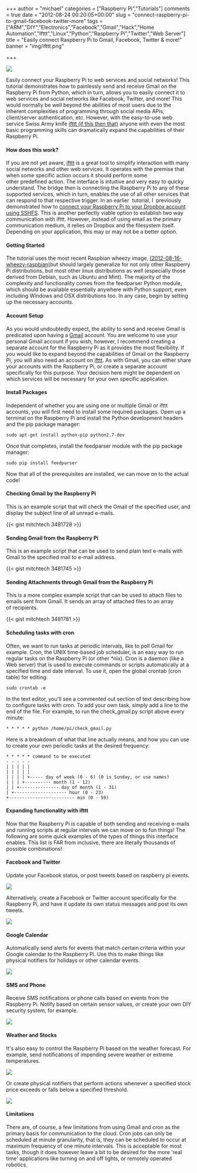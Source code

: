 +++
author = "michael"
categories = ["Raspberry Pi","Tutorials"]
comments = true
date = "2012-08-24 00:20:05+00:00"
slug = "connect-raspberry-pi-to-gmail-facebook-twitter-more"
tags = ["ARM","DIY","Electronics","Facebook","Gmail","Hack","Home Automation","Ifttt","Linux","Python","Raspberry Pi","Twitter","Web Server"]
title = "Easily connect Raspberry Pi to Gmail, Facebook, Twitter & more!"
banner = "img/ifttt.png"

+++

![](/img/ifttt.png)

Easily connect your Raspberry Pi to web services and social networks! This tutorial demonstrates how to painlessly send and receive Gmail on the Raspberry Pi from Python, which in turn, allows you to easily connect it to web services and social networks like Facebook, Twitter, and more! This would normally be well beyond the abilities of most users due to the inherent complexities of programming through social media APis, client/server authentication, etc. However, with the easy-to-use web service Swiss Army knife [ifttt (if this then that)](http://ifttt.com) anyone with even the most basic programming skills can dramatically expand the capabilities of their Raspberry Pi.

#### How does this work?

If you are not yet aware, [ifttt](http://ifttt.com) is a great tool to simplify interaction with many social networks and other web services. It operates with the premise that when some specific action occurs it should perform some other predefined action. The interface is intuitive and very easy to quicky understand. The bridge then is connecting the Raspberry Pi to any of these supported services, which in turn, enables the use of all other services that can respond to that respective trigger. In an earlier  tutorial, I  previously demonstrated how to [connect your Raspberry Pi to your Dropbox account using SSHFS](http://mitchtech.net/dropbox-on-raspberry-pi-via-sshfs/). This is another perfectly viable option to establish two way communication with ifttt. However, instead of using email as the primary communication medium, it relies on Dropbox and the filesystem itself. Depending on your application, this may or may not be a better option.

#### Getting Started

The tutorial uses the most recent Raspbian wheezy image, [(2012-08-16-wheezy-raspbian)](http://www.raspberrypi.org/downloads)but should largely generalize for not only other Raspberry Pi distributions, but most other linux distributions as well (especially those derived from Debian, such as Ubuntu and Mint). The majority of the complexity and functionality comes from the feedparser Python module, which should be available essentially anywhere with Python support, even including Windows and OSX distributions too. In any case, begin by setting up the necessary accounts.

#### Account Setup

As you would undoubtedly expect, the ability to send and receive Gmail is predicated upon having a [Gmail](http://gmail.com) account. You are welcome to use your personal Gmail account if you wish, however, I recommend creating a separate account for the Raspberry Pi as it provides the most flexibility. If you would like to expand beyond the capabilities of Gmail on the Raspberry Pi, you will also need an account on [ifttt](http://ifttt.com). As with Gmail, you can either share your accounts with the Raspberry Pi, or create a separate account specifically for this purpose. Your decision here might be dependent on which services will be necessary for your own specific application.

#### Install Packages

Independent of whether you are using one or multiple Gmail or ifttt accounts, you will first need to install some required packages. Open up a terminal on the Raspberry Pi and install the Python development headers and the pip package manager:

```
sudo apt-get install python-pip python2.7-dev
```

Once that completes, install the feedparser module with the pip package manager:

```
sudo pip install feedparser
```

Now that all of the prerequisites are installed, we can move on to the actual code!

#### Checking Gmail by the Raspberry Pi

This is an example script that will check the Gmail of the specified user, and display the subject line of all unread e-mails.

{{< gist mitchtech 3481728 >}}

#### Sending Gmail from the Raspberry Pi

This is an example script that can be used to send plain text e-mails with Gmail to the specified mail to e-mail address.

{{< gist mitchtech 3481745 >}}

#### Sending Attachments through Gmail from the Raspberry Pi

This is a more complex example script that can be used to attach files to emails sent from Gmail. It sends an array of attached files to an array of recipients.

{{< gist mitchtech 3481781 >}}

#### Scheduling tasks with cron

Often, we want to run tasks at periodic intervals, like to poll Gmail for example. Cron, the UNIX time-based job scheduler, is an easy way to run regular tasks on the Raspberry Pi (or other *nix). Cron is a daemon (like a Web server) that is used to execute commands or scripts automatically at a specified time and date interval. To use it, open the global crontab (cron table) for editing:

```
sudo crontab -e
```

In the text editor, you'll see a commented out section of text describing how to configure tasks with cron. To add your own task, simply add a line to the end of the file. For example, to run the check_gmail.py script above every minute:

```
* * * * * python /home/pi/check_gmail.py
```

Here is a breakdown of what that line actually means, and how you can use to create your own periodic tasks at the desired frequency:

```
* * * * * command to be executed
- - - - -
| | | | |
| | | | |
| | | | +----- day of week (0 - 6) (0 is Sunday, or use names)
| | | +---------- month (1 - 12)
| | +--------------- day of month (1 - 31)
| +-------------------- hour (0 - 23)
+------------------------- min (0 - 59)
```

#### Expanding functionality with ifttt

Now that the Raspberry Pi is capable of both sending and receiving e-mails and running scripts at regular intervals we can move on to fun things! The following are some quick examples of the types of things this interface enables. This list is FAR from inclusive, there are literally thousands of possible combinations!

#### Facebook and Twitter

Update your Facebook status, or post tweets based on raspberry pi events.

![](/img/ifttt-gmail-fb.png)

Alternatively, create a Facebook or Twitter account specifically for the Raspberry Pi, and have it update its own status messages and post its own tweets.

![](/img/ifttt-gmail-twitter.png)

#### Google Calendar

Automatically send alerts for events that match certain criteria within your Google calendar to the Raspberry Pi. Use this to make things like physical notifiers for holidays or other calendar events.

![](/img/ifttt-calendar-gmail.png)

#### SMS and Phone

Receive SMS notifications or phone calls based on events from the Raspberry Pi. Notify based on certain sensor values, or create your own DIY security system, for example.

![](/img/ifttt-gmail-sms.png)

#### Weather and Stocks

It's also easy to control the Raspberry Pi based on the weather forecast. For example, send notifications of impending severe weather or extreme temperatures.

![](/img/ifttt-weather-gmail.png)

Or create physical notifiers that perform actions whenever a specified stock price exceeds or falls below a specified threshold.

![](/img/ifttt-stock-gmail.png)

#### Limitations

There are, of course, a few limitations from using Gmail and cron as the primary basis for communication to the cloud. Cron jobs can only be scheduled at minute granularity, that is, they can be scheduled to occur at maximum frequency of one minute intervals. This is acceptable for most tasks, though it does however leave a bit to be desired for the more 'real time' applications like turning on and off lights, or remotely operated robotics.


